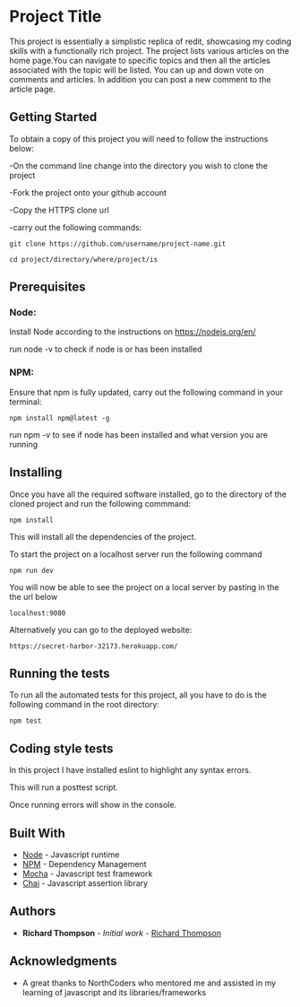 # Project Title

This project is essentially a simplistic replica of redit, showcasing my coding skills with a functionally rich project. The project lists various articles on the home page.You can navigate to specific topics and then all the articles associated with the topic will be listed. You can up and down vote on comments and articles. In addition you can post a new comment to the article page.

## Getting Started

To obtain a copy of this project you will need to follow the instructions below:

-On the command line change into the directory you wish to clone the project

-Fork the project onto your github account 

-Copy the HTTPS clone url 

-carry out the following commands:

    
    git clone https://github.com/username/project-name.git

    cd project/directory/where/project/is
    

## Prerequisites

### Node:

Install Node according to the instructions on https://nodejs.org/en/

run node -v to check if node is or has been installed

### NPM:

Ensure that npm is fully updated, carry out the following command in your terminal:

    npm install npm@latest -g

run npm -v to see if node has been installed and what version you are running

## Installing

Once you have all the required software installed, go to the directory of the cloned project and run the following commmand:

    npm install 

This will install all the dependencies of the project.

To start the project on a localhost server run the following command

    npm run dev

You will now be able to see the project on a local server by pasting in the the url below

    localhost:9080

Alternatively you can go to the deployed website:

    https://secret-harbor-32173.herokuapp.com/

## Running the tests

To run all the automated tests for this project, all you have to do is the following command in the root directory:

```
npm test
```
## Coding style tests

In this project I have installed eslint to highlight any syntax errors. 

This will run a posttest script.

Once running errors will show in the console.

## Built With

* [Node](https://nodejs.org/en/docs/) - Javascript runtime 
* [NPM](https://docs.npmjs.com/) - Dependency Management
* [Mocha](https://mochajs.org/) - Javascript test framework
* [Chai](http://chaijs.com/) - Javascript assertion library

## Authors

* **Richard Thompson** - *Initial work* - [Richard Thompson](https://github.com/Richard-Thompson)

## Acknowledgments

* A great thanks to NorthCoders who mentored me and assisted in my learning of javascript and its libraries/frameworks